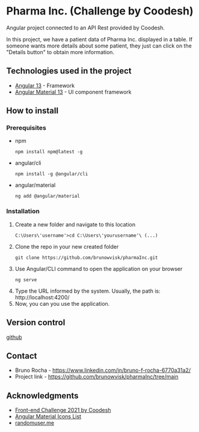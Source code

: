 # Pharma Inc. (Challenge by Coodesh)

Angular project connected to an API Rest provided by Coodesh.

In this project, we have a patient data of Pharma Inc. displayed in a table. If someone wants more details about some patient, they just can click on the "Details button" to obtain more information.

## Technologies used in the project

- [Angular 13](https://angular.io/) - Framework
- [Angular Material 13](https://material.angular.io/) - UI component framework

## How to install

### Prerequisites

- npm
  ```
  npm install npm@latest -g
  ```
- angular/cli
  ```
  npm install -g @angular/cli
  ```
- angular/material
  ```
  ng add @angular/material
  ```
  
### Installation
  
1. Create a new folder and navigate to this location    
    ```
    C:\Users\'username'>cd C:\Users\'yourusername'\ (...)
    ```
3. Clone the repo in your new created folder
    ```
    git clone https://github.com/brunowvisk/pharmaInc.git
    ```
3. Use Angular/CLI command to open the application on your browser
    ```
    ng serve
    ```
4. Type the URL informed by the system. Usually, the path is: http://localhost:4200/
5. Now, you can you use the application.

## Version control
  [github](https://github.com/)
  
## Contact

- Bruno Rocha - https://www.linkedin.com/in/bruno-f-rocha-6770a31a2/
- Project link - https://github.com/brunowvisk/pharmaInc/tree/main

## Acknowledgments

- [Front-end Challenge 2021 by Coodesh](https://lab.coodesh.com/public-challenges/front-end-challenge-2021)
- [Angular Material Icons List](https://www.angularjswiki.com/angular/angular-material-icons-list-mat-icon-list/)
- [randomuser.me](https://randomuser.me/documentation)


